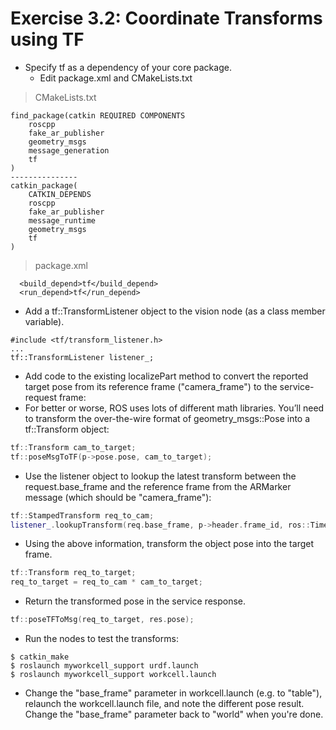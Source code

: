# Exercise 3.2: Coordinate Transforms using TF

* Specify tf as a dependency of your core package.
    * Edit package.xml and CMakeLists.txt
    
> CMakeLists.txt
```
find_package(catkin REQUIRED COMPONENTS 
    roscpp 
    fake_ar_publisher 
    geometry_msgs 
    message_generation 
    tf
)
---------------
catkin_package( 
    CATKIN_DEPENDS 
    roscpp 
    fake_ar_publisher 
    message_runtime 
    geometry_msgs 
    tf
)
```
> package.xml
```
  <build_depend>tf</build_depend>
  <run_depend>tf</run_depend>
```
* Add a tf::TransformListener object to the vision node (as a class member variable).
```
#include <tf/transform_listener.h>
...
tf::TransformListener listener_;
```
* Add code to the existing localizePart method to convert the reported target pose from its reference frame ("camera_frame") to the service-request frame:
* For better or worse, ROS uses lots of different math libraries. You’ll need to transform the over-the-wire format of geometry_msgs::Pose into a tf::Transform object:
```c++
tf::Transform cam_to_target;
tf::poseMsgToTF(p->pose.pose, cam_to_target);
```
* Use the listener object to lookup the latest transform between the request.base_frame and the reference frame from the ARMarker message (which should be "camera_frame"):
``` c++
tf::StampedTransform req_to_cam;
listener_.lookupTransform(req.base_frame, p->header.frame_id, ros::Time(0), req_to_cam);
```
* Using the above information, transform the object pose into the target frame.
``` c++
tf::Transform req_to_target;
req_to_target = req_to_cam * cam_to_target;
```
* Return the transformed pose in the service response.
``` c++
tf::poseTFToMsg(req_to_target, res.pose);
```
* Run the nodes to test the transforms:
```
$ catkin_make
$ roslaunch myworkcell_support urdf.launch
$ roslaunch myworkcell_support workcell.launch
```
* Change the "base_frame" parameter in workcell.launch (e.g. to "table"), relaunch the workcell.launch file, and note the different pose result. Change the "base_frame" parameter back to "world" when you're done.